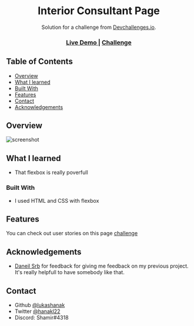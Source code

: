 <!-- Please update value in the {}  -->

<h1 align="center">Interior Consultant Page</h1>

<div align="center">
   Solution for a challenge from  <a href="http://devchallenges.io" target="_blank">Devchallenges.io</a>.
</div>

<div align="center">
  <h3>
    <a href="https://ecstatic-minsky-452104.netlify.app/">
      Live Demo
    </a>
    <span> | </span>
    <a href="https://devchallenges.io/challenges/hhmesazsqgKXrTkYkt0U">
      Challenge
    </a>
  </h3>
</div>

<!-- TABLE OF CONTENTS -->

## Table of Contents

- [Overview](#overview)
- [What I learned](#What-I-learned)
- [Built With](#built-with)
- [Features](#features)
- [Contact](#contact)
- [Acknowledgements](#acknowledgements)

<!-- OVERVIEW -->

## Overview

![screenshot](https://i.imgur.com/bSniqpB.png)

## What I learned
-  That flexbox is really poverfull

### Built With

<!-- This section should list any major frameworks that you built your project using. Here are a few examples.-->

- I used HTML and CSS with flexbox

## Features

<!-- List the features of your application or follow the template. Don't share the figma file here :) -->

You can check out user stories on this page [challenge](https://i.imgur.com/bSniqpB.png) 

## Acknowledgements

- [Daneil Srb](https://twitter.com/benAbraham) for feedback for giving me feedback on my previous project. It's really helpfull to have somebody like that.


<!-- This section should list any articles or add-ons/plugins that helps you to complete the project. This is optional but it will help you in the future. For exmpale -->


## Contact

- Github [@lukashanak](https://github.com/lukashanak)
- Twitter [@hanakl22](https://github.com/lukashanak)
- Discord: Shamir#4318
